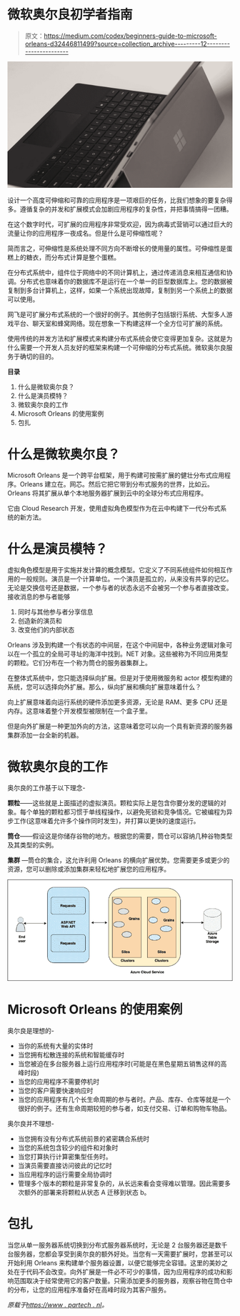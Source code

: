 # 微软奥尔良初学者指南

> 原文：<https://medium.com/codex/beginners-guide-to-microsoft-orleans-d32446811499?source=collection_archive---------12----------------------->

![](img/9f00aa758ae64ec5a92222009bfbf555.png)

设计一个高度可伸缩和可靠的应用程序是一项艰巨的任务，比我们想象的要复杂得多。遵循复杂的并发和扩展模式会加剧应用程序的复杂性，并把事情搞得一团糟。

在这个数字时代，可扩展的应用程序非常受欢迎，因为病毒式营销可以通过巨大的流量让你的应用程序一夜成名。但是什么是可伸缩性呢？

简而言之，可伸缩性是系统处理不同方向不断增长的使用量的属性。可伸缩性是蛋糕上的糖衣，而分布式计算是整个蛋糕。

在分布式系统中，组件位于网络中的不同计算机上，通过传递消息来相互通信和协调。分布式也意味着你的数据库不是运行在一个单一的巨型数据库上。您的数据被复制到多台计算机上，这样，如果一个系统出现故障，复制到另一个系统上的数据可以使用。

网飞是可扩展分布式系统的一个很好的例子。其他例子包括银行系统、大型多人游戏平台、聊天室和蜂窝网络。现在想象一下构建这样一个全方位可扩展的系统。

使用传统的并发方法和扩展模式来构建分布式系统会使它变得更加复杂。这就是为什么需要一个开发人员友好的框架来构建一个可伸缩的分布式系统。微软奥尔良服务于确切的目的。

**目录**

1.  什么是微软奥尔良？
2.  什么是演员模特？
3.  微软奥尔良的工作
4.  Microsoft Orleans 的使用案例
5.  包扎

# 什么是微软奥尔良？

Microsoft Orleans 是一个跨平台框架，用于构建可按需扩展的健壮分布式应用程序。Orleans 建立在。网芯。然后它把它带到分布式服务的世界，比如云。Orleans 将其扩展从单个本地服务器扩展到云中的全球分布式应用程序。

它由 Cloud Research 开发，使用虚拟角色模型作为在云中构建下一代分布式系统的新方法。

# 什么是演员模特？

虚拟角色模型是用于实施并发计算的概念模型。它定义了不同系统组件如何相互作用的一般规则。演员是一个计算单位。一个演员是孤立的，从来没有共享的记忆。无论是交换信号还是数据，一个参与者的状态永远不会被另一个参与者直接改变。接收消息的参与者能够

1.  同时与其他参与者分享信息
2.  创造新的演员和
3.  改变他们的内部状态

Orleans 涉及到构建一个有状态的中间层，在这个中间层中，各种业务逻辑对象可以在一个孤立的全局可寻址的海洋中找到。NET 对象。这些被称为不同应用类型的颗粒。它们分布在一个称为筒仓的服务器集群上。

在整体式系统中，您只能选择纵向扩展。但是对于使用微服务和 actor 模型构建的系统，您可以选择向外扩展。那么，纵向扩展和横向扩展意味着什么？

向上扩展意味着向运行系统的硬件添加更多资源，无论是 RAM、更多 CPU 还是内存。这意味着整个开发模型被限制在一个盒子里。

但是向外扩展是一种更加外向的方法，这意味着您可以向一个具有新资源的服务器集群添加一台全新的机器。

# 微软奥尔良的工作

奥尔良的工作基于以下理念-

**颗粒**——这些就是上面描述的虚拟演员。颗粒实际上是包含你要分发的逻辑的对象。每个单独的颗粒都习惯于单线程操作，以避免死锁和竞争情况。它被编程为异步工作(这意味着允许多个操作同时发生)，并打算以更快的速度运行。

**筒仓**——假设这是你储存谷物的地方。根据您的需要，筒仓可以容纳几种谷物类型及其类型的实例。

**集群** —筒仓的集合，这允许利用 Orleans 的横向扩展优势。您需要更多或更少的资源，您可以删除或添加集群来轻松地扩展您的应用程序。

![](img/dd308d686594c745f6a532f7a96e9d9b.png)

# Microsoft Orleans 的使用案例

奥尔良是理想的-

*   当你的系统有大量的实体时
*   当您拥有松散连接的系统和智能缓存时
*   当您被迫在多台服务器上运行应用程序时(可能是在黑色星期五销售这样的高峰时段)
*   当您的应用程序不需要停机时
*   当您的客户需要快速响应时
*   当您的应用程序有几个长生命周期的参与者时。产品、库存、仓库等就是一个很好的例子。还有生命周期较短的参与者，如支付交易、订单和购物车物品。

奥尔良并不理想-

*   当您拥有没有分布式系统前景的紧密耦合系统时
*   当您的系统包含较少的组件和对象时
*   当您打算执行计算密集型任务时。
*   当演员需要直接访问彼此的记忆时
*   当应用程序的运行需要全局协调时
*   管理多个版本的颗粒是非常复杂的，从长远来看会变得难以管理。因此需要多次额外的部署来将颗粒从状态 A 迁移到状态 b。

# 包扎

当您从单一服务器系统切换到分布式服务器系统时，无论是 2 台服务器还是数千台服务器，您都会享受到奥尔良的额外好处。当您有一天需要扩展时，您甚至可以开始利用 Orleans 来构建单个服务器设置，以便它能够完全容错。这里的美妙之处在于代码不会改变。向外扩展是一件必不可少的事情，因为应用程序的成功和影响范围取决于经常使用它的客户数量。只需添加更多的服务器，观察谷物在筒仓中的分布，让您的应用程序准备好在高峰时段为其客户服务。

*原载于*[*https://www . partech . nl*](https://www.partech.nl/nl/publicaties/2021/07/beginners-guide-to-microsoft-orleans)*。*